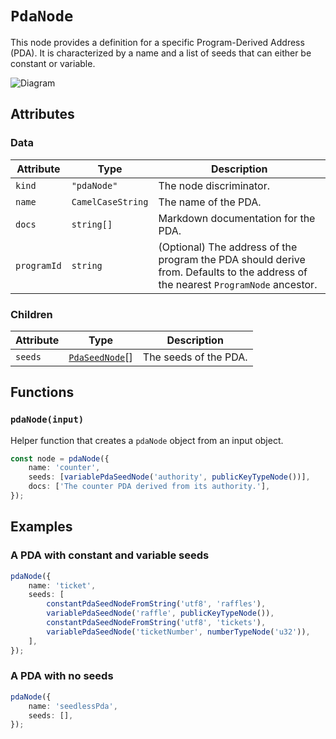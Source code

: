 # `PdaNode`

This node provides a definition for a specific Program-Derived Address (PDA). It is characterized by a name and a list of seeds that can either be constant or variable.

![Diagram](https://github.com/codama/codama/assets/3642397/4f7c9718-1ffa-4f2c-aa45-71b3ce204219)

## Attributes

### Data

| Attribute   | Type              | Description                                                                                                                      |
| ----------- | ----------------- | -------------------------------------------------------------------------------------------------------------------------------- |
| `kind`      | `"pdaNode"`       | The node discriminator.                                                                                                          |
| `name`      | `CamelCaseString` | The name of the PDA.                                                                                                             |
| `docs`      | `string[]`        | Markdown documentation for the PDA.                                                                                              |
| `programId` | `string`          | (Optional) The address of the program the PDA should derive from. Defaults to the address of the nearest `ProgramNode` ancestor. |

### Children

| Attribute | Type                                        | Description           |
| --------- | ------------------------------------------- | --------------------- |
| `seeds`   | [`PdaSeedNode`](./pdaSeedNodes/README.md)[] | The seeds of the PDA. |

## Functions

### `pdaNode(input)`

Helper function that creates a `pdaNode` object from an input object.

```ts
const node = pdaNode({
    name: 'counter',
    seeds: [variablePdaSeedNode('authority', publicKeyTypeNode())],
    docs: ['The counter PDA derived from its authority.'],
});
```

## Examples

### A PDA with constant and variable seeds

```ts
pdaNode({
    name: 'ticket',
    seeds: [
        constantPdaSeedNodeFromString('utf8', 'raffles'),
        variablePdaSeedNode('raffle', publicKeyTypeNode()),
        constantPdaSeedNodeFromString('utf8', 'tickets'),
        variablePdaSeedNode('ticketNumber', numberTypeNode('u32')),
    ],
});
```

### A PDA with no seeds

```ts
pdaNode({
    name: 'seedlessPda',
    seeds: [],
});
```
